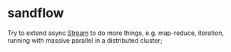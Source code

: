 # sandflow
Try to extend async [Stream](https://doc.rust-lang.org/std/stream/index.html) to do more things, e.g. map-reduce, iteration, running with massive parallel in a distributed cluster;
